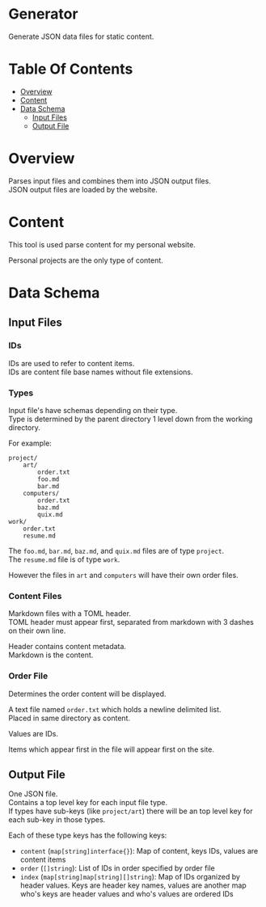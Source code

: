 # Generator
Generate JSON data files for static content.

# Table Of Contents
- [Overview](#overview)
- [Content](#content)
- [Data Schema](#data-schema)
  - [Input Files](#input-files)
  - [Output File](#output-file)

# Overview
Parses input files and combines them into JSON output files.  
JSON output files are loaded by the website.

# Content
This tool is used parse content for my personal website.  

Personal projects are the only type of content.

# Data Schema
## Input Files
### IDs
IDs are used to refer to content items.  
IDs are content file base names without file extensions.

### Types
Input file's have schemas depending on their type.  
Type is determined by the parent directory 1 level down from the working
directory.

For example:

```
project/
    art/
		order.txt
		foo.md
		bar.md
    computers/
		order.txt
		baz.md
		quix.md
work/
	order.txt
    resume.md
```

The `foo.md`, `bar.md`, `baz.md`, and `quix.md` files are of type `project`.  
The `resume.md` file is of type `work`.  

However the files in `art` and `computers` will have their own order files.

### Content Files
Markdown files with a TOML header.  
TOML header must appear first, separated from markdown with 3 dashes on their 
own line.

Header contains content metadata.  
Markdown is the content.  

### Order File
Determines the order content will be displayed.  

A text file named `order.txt` which holds a newline delimited list.  
Placed in same directory as content.

Values are IDs.

Items which appear first in the file will appear first on the site.

## Output File
One JSON file.  
Contains a top level key for each input file type.  
If types have sub-keys (like `project/art`) there will be an top level key for
each sub-key in those types.

Each of these type keys has the following keys:

- `content` (`map[string]interface{}`): Map of content, keys IDs, values are 
  content items
- `order` (`[]string`): List of IDs in order specified by order file
- `index` (`map[string]map[string][]string`): Map of IDs organized by header 
  values. Keys are header key names, values are another map who's keys are 
  header values and who's values are ordered IDs
